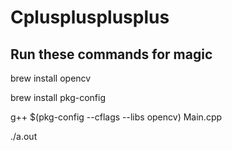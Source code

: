 # Cplusplusplusplus

## Run these commands for magic

brew install opencv

brew install pkg-config

g++ $(pkg-config --cflags --libs opencv) Main.cpp 

./a.out